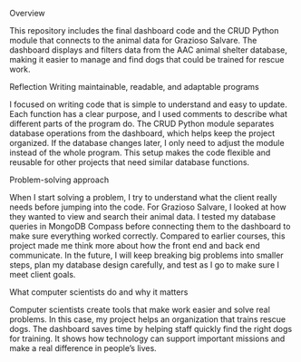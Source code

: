 Overview

This repository includes the final dashboard code and the CRUD Python module that connects to the animal data for Grazioso Salvare. The dashboard displays and filters data from the AAC animal shelter database, making it easier to manage and find dogs that could be trained for rescue work.

Reflection
Writing maintainable, readable, and adaptable programs

I focused on writing code that is simple to understand and easy to update. Each function has a clear purpose, and I used comments to describe what different parts of the program do. The CRUD Python module separates database operations from the dashboard, which helps keep the project organized. If the database changes later, I only need to adjust the module instead of the whole program. This setup makes the code flexible and reusable for other projects that need similar database functions.

Problem-solving approach

When I start solving a problem, I try to understand what the client really needs before jumping into the code. For Grazioso Salvare, I looked at how they wanted to view and search their animal data. I tested my database queries in MongoDB Compass before connecting them to the dashboard to make sure everything worked correctly. Compared to earlier courses, this project made me think more about how the front end and back end communicate. In the future, I will keep breaking big problems into smaller steps, plan my database design carefully, and test as I go to make sure I meet client goals.

What computer scientists do and why it matters

Computer scientists create tools that make work easier and solve real problems. In this case, my project helps an organization that trains rescue dogs. The dashboard saves time by helping staff quickly find the right dogs for training. It shows how technology can support important missions and make a real difference in people’s lives.

